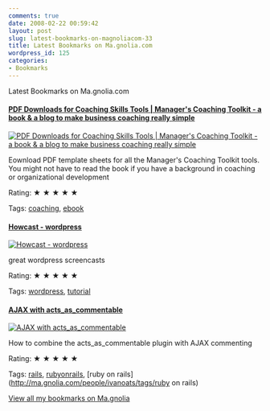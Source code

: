```yaml
---
comments: true
date: 2008-02-22 00:59:42
layout: post
slug: latest-bookmarks-on-magnoliacom-33
title: Latest Bookmarks on Ma.gnolia.com
wordpress_id: 125
categories:
- Bookmarks
---
```


Latest Bookmarks on Ma.gnolia.com

#### [PDF Downloads for Coaching Skills Tools | Manager's Coaching Toolkit - a book & a blog to make business coaching really simple](http://www.coachingtoolbook.com/pdf-downloads-for-coaching-skills-tools/)

[![PDF Downloads for Coaching Skills Tools | Manager's Coaching Toolkit - a book & a blog to make business coaching really simple](http://ma.gnolia.com/bookmarks/ralatu/thumbnail/160)](http://www.coachingtoolbook.com/pdf-downloads-for-coaching-skills-tools/)

Eownload PDF template sheets for all the Manager's Coaching Toolkit tools. You might not have to read the book if you have a background in coaching or organizational development

Rating: ★ ★ ★ ★ ★

Tags: [coaching](http://ma.gnolia.com/people/ivanoats/tags/coaching), [ebook](http://ma.gnolia.com/people/ivanoats/tags/ebook)

#### [Howcast - wordpress](http://www.howcast.com/search?q=wordpress)

[![Howcast - wordpress](http://ma.gnolia.com/bookmarks/xopachuth/thumbnail/160)](http://www.howcast.com/search?q=wordpress)

great wordpress screencasts

Rating: ★ ★ ★ ★ ★

Tags: [wordpress](http://ma.gnolia.com/people/ivanoats/tags/wordpress), [tutorial](http://ma.gnolia.com/people/ivanoats/tags/tutorial)

#### [AJAX with acts_as_commentable](http://blog.sideline.ca/2007/04/08/ajax-with-acts_as_commentable/)

[![AJAX with acts_as_commentable](http://ma.gnolia.com/bookmarks/frucojuqa/thumbnail/160)](http://blog.sideline.ca/2007/04/08/ajax-with-acts_as_commentable/)

How to combine the acts_as_commentable plugin with AJAX commenting

Rating: ★ ★ ★ ★ ★

Tags: [rails](http://ma.gnolia.com/people/ivanoats/tags/rails), [rubyonrails](http://ma.gnolia.com/people/ivanoats/tags/rubyonrails), [ruby on rails](http://ma.gnolia.com/people/ivanoats/tags/ruby on rails)

[View all my bookmarks on Ma.gnolia](http://ma.gnolia.com/people/ivanoats/bookmarks)
